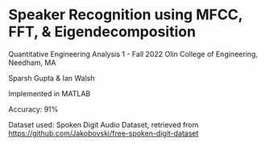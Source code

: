# Speaker Recognition using MFCC, FFT, & Eigendecomposition

Quantitative Engineering Analysis 1 - Fall 2022
Olin College of Engineering, Needham, MA

Sparsh Gupta & Ian Walsh

Implemented in MATLAB

Accuracy: 91%

Dataset used: Spoken Digit Audio Dataset, retrieved from https://github.com/Jakobovski/free-spoken-digit-dataset
